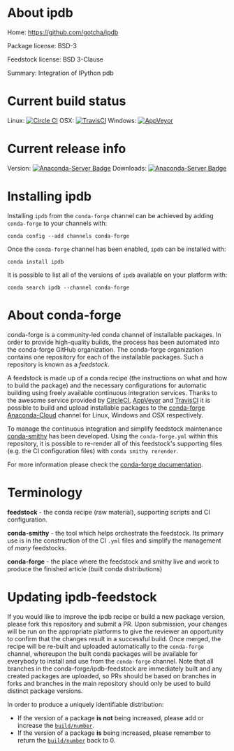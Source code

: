 About ipdb
==========

Home: https://github.com/gotcha/ipdb

Package license: BSD-3

Feedstock license: BSD 3-Clause

Summary: Integration of IPython pdb



Current build status
====================

Linux: [![Circle CI](https://circleci.com/gh/conda-forge/ipdb-feedstock.svg?style=shield)](https://circleci.com/gh/conda-forge/ipdb-feedstock)
OSX: [![TravisCI](https://travis-ci.org/conda-forge/ipdb-feedstock.svg?branch=master)](https://travis-ci.org/conda-forge/ipdb-feedstock)
Windows: [![AppVeyor](https://ci.appveyor.com/api/projects/status/github/conda-forge/ipdb-feedstock?svg=True)](https://ci.appveyor.com/project/conda-forge/ipdb-feedstock/branch/master)

Current release info
====================
Version: [![Anaconda-Server Badge](https://anaconda.org/conda-forge/ipdb/badges/version.svg)](https://anaconda.org/conda-forge/ipdb)
Downloads: [![Anaconda-Server Badge](https://anaconda.org/conda-forge/ipdb/badges/downloads.svg)](https://anaconda.org/conda-forge/ipdb)

Installing ipdb
===============

Installing `ipdb` from the `conda-forge` channel can be achieved by adding `conda-forge` to your channels with:

```
conda config --add channels conda-forge
```

Once the `conda-forge` channel has been enabled, `ipdb` can be installed with:

```
conda install ipdb
```

It is possible to list all of the versions of `ipdb` available on your platform with:

```
conda search ipdb --channel conda-forge
```


About conda-forge
=================

conda-forge is a community-led conda channel of installable packages.
In order to provide high-quality builds, the process has been automated into the
conda-forge GitHub organization. The conda-forge organization contains one repository
for each of the installable packages. Such a repository is known as a *feedstock*.

A feedstock is made up of a conda recipe (the instructions on what and how to build
the package) and the necessary configurations for automatic building using freely
available continuous integration services. Thanks to the awesome service provided by
[CircleCI](https://circleci.com/), [AppVeyor](http://www.appveyor.com/)
and [TravisCI](https://travis-ci.org/) it is possible to build and upload installable
packages to the [conda-forge](https://anaconda.org/conda-forge)
[Anaconda-Cloud](http://docs.anaconda.org/) channel for Linux, Windows and OSX respectively.

To manage the continuous integration and simplify feedstock maintenance
[conda-smithy](http://github.com/conda-forge/conda-smithy) has been developed.
Using the ``conda-forge.yml`` within this repository, it is possible to re-render all of
this feedstock's supporting files (e.g. the CI configuration files) with ``conda smithy rerender``.

For more information please check the [conda-forge documentation](https://conda-forge.org/docs/).

Terminology
===========

**feedstock** - the conda recipe (raw material), supporting scripts and CI configuration.

**conda-smithy** - the tool which helps orchestrate the feedstock.
                   Its primary use is in the construction of the CI ``.yml`` files
                   and simplify the management of *many* feedstocks.

**conda-forge** - the place where the feedstock and smithy live and work to
                  produce the finished article (built conda distributions)


Updating ipdb-feedstock
=======================

If you would like to improve the ipdb recipe or build a new
package version, please fork this repository and submit a PR. Upon submission,
your changes will be run on the appropriate platforms to give the reviewer an
opportunity to confirm that the changes result in a successful build. Once
merged, the recipe will be re-built and uploaded automatically to the
`conda-forge` channel, whereupon the built conda packages will be available for
everybody to install and use from the `conda-forge` channel.
Note that all branches in the conda-forge/ipdb-feedstock are
immediately built and any created packages are uploaded, so PRs should be based
on branches in forks and branches in the main repository should only be used to
build distinct package versions.

In order to produce a uniquely identifiable distribution:
 * If the version of a package **is not** being increased, please add or increase
   the [``build/number``](http://conda.pydata.org/docs/building/meta-yaml.html#build-number-and-string).
 * If the version of a package **is** being increased, please remember to return
   the [``build/number``](http://conda.pydata.org/docs/building/meta-yaml.html#build-number-and-string)
   back to 0.